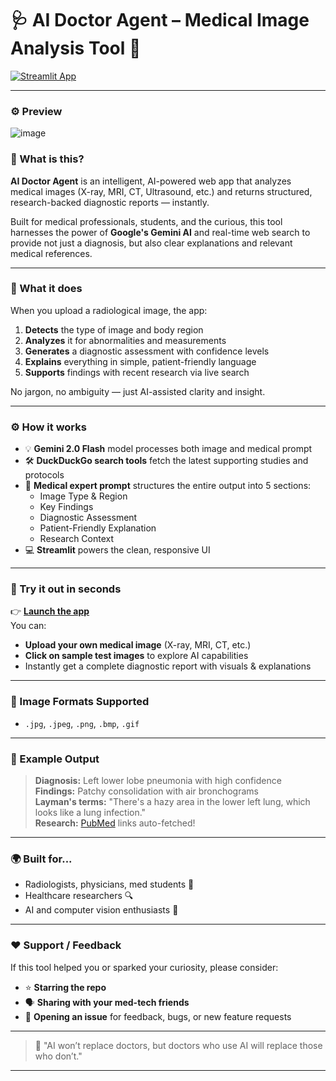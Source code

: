 # 🩺 AI Doctor Agent – Medical Image Analysis Tool 🔬

[![Streamlit App](https://img.shields.io/badge/Launch%20App-%F0%9F%9A%80%20Try%20Now!-brightgreen?style=for-the-badge)](https://aidoctoragent.streamlit.app/)

---
### ⚙️ Preview

![image](https://github.com/user-attachments/assets/bcfac156-39fe-4148-9975-a6b90c5b8278)


### 📌 What is this?

**AI Doctor Agent** is an intelligent, AI-powered web app that analyzes medical images (X-ray, MRI, CT, Ultrasound, etc.) and returns structured, research-backed diagnostic reports — instantly.

Built for medical professionals, students, and the curious, this tool harnesses the power of **Google's Gemini AI** and real-time web search to provide not just a diagnosis, but also clear explanations and relevant medical references.

---

### 🧠 What it does

When you upload a radiological image, the app:

1. **Detects** the type of image and body region
2. **Analyzes** it for abnormalities and measurements
3. **Generates** a diagnostic assessment with confidence levels
4. **Explains** everything in simple, patient-friendly language
5. **Supports** findings with recent research via live search

No jargon, no ambiguity — just AI-assisted clarity and insight.

---

### ⚙️ How it works

- 💡 **Gemini 2.0 Flash** model processes both image and medical prompt
- 🛠️ **DuckDuckGo search tools** fetch the latest supporting studies and protocols
- 🧠 **Medical expert prompt** structures the entire output into 5 sections:
  - Image Type & Region
  - Key Findings
  - Diagnostic Assessment
  - Patient-Friendly Explanation
  - Research Context
- 💻 **Streamlit** powers the clean, responsive UI

---

### 🚀 Try it out in seconds

👉 **[Launch the app](https://aidoctoragent.streamlit.app/)**  
You can:

- **Upload your own medical image** (X-ray, MRI, CT, etc.)
- **Click on sample test images** to explore AI capabilities
- Instantly get a complete diagnostic report with visuals & explanations

---

### 📸 Image Formats Supported
- `.jpg`, `.jpeg`, `.png`, `.bmp`, `.gif`

---

### 💬 Example Output

> **Diagnosis:** Left lower lobe pneumonia with high confidence  
> **Findings:** Patchy consolidation with air bronchograms  
> **Layman's terms:** "There's a hazy area in the lower left lung, which looks like a lung infection."  
> **Research:** [PubMed](https://pubmed.ncbi.nlm.nih.gov) links auto-fetched!

---

### 🌍 Built for...
- Radiologists, physicians, med students 🩻
- Healthcare researchers 🔍
- AI and computer vision enthusiasts 🤖

---

### ❤️ Support / Feedback

If this tool helped you or sparked your curiosity, please consider:

- ⭐ **Starring the repo**
- 🗣️ **Sharing with your med-tech friends**
- 🧠 **Opening an issue** for feedback, bugs, or new feature requests

---

> 🧬 "AI won’t replace doctors, but doctors who use AI will replace those who don’t."

---
